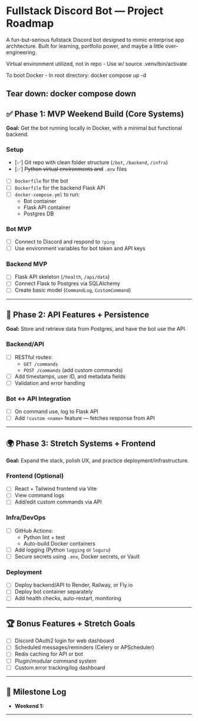 # Fullstack Discord Bot — Project Roadmap

A fun-but-serious fullstack Discord bot designed to mimic enterprise app architecture. Built for learning, portfolio power, and maybe a little over-engineering.

Virtual environment utilized, not in repo -
Use w/
source .venv/bin/activate

To boot Docker - In root directory:
docker compose up -d

Tear down:
docker compose down
---

## ✅ Phase 1: MVP Weekend Build (Core Systems)

**Goal:** Get the bot running locally in Docker, with a minimal but functional backend.

### Setup
- [✅] Git repo with clean folder structure (`/bot`, `/backend`, `/infra`)
- [✅] ~~Python virtual environments and~~ `.env` files
- [ ] `Dockerfile` for the bot
- [ ] `Dockerfile` for the backend Flask API
- [ ] `docker-compose.yml` to run:
  - Bot container
  - Flask API container
  - Postgres DB

### Bot MVP
- [ ] Connect to Discord and respond to `!ping`
- [ ] Use environment variables for bot token and API keys

### Backend MVP
- [ ] Flask API skeleton (`/health`, `/api/data`)
- [ ] Connect Flask to Postgres via SQLAlchemy
- [ ] Create basic model (`CommandLog`, `CustomCommand`)

---

## 🔁 Phase 2: API Features + Persistence

**Goal:** Store and retrieve data from Postgres, and have the bot use the API.

### Backend/API
- [ ] RESTful routes:
  - `GET /commands`
  - `POST /commands` (add custom commands)
- [ ] Add timestamps, user ID, and metadata fields
- [ ] Validation and error handling

### Bot ↔️ API Integration
- [ ] On command use, log to Flask API
- [ ] Add `!custom <name>` feature — fetches response from API

---

## 🌍 Phase 3: Stretch Systems + Frontend

**Goal:** Expand the stack, polish UX, and practice deployment/infrastructure.

### Frontend (Optional)
- [ ] React + Tailwind frontend via Vite
- [ ] View command logs
- [ ] Add/edit custom commands via API

### Infra/DevOps
- [ ] GitHub Actions:
  - Python lint + test
  - Auto-build Docker containers
- [ ] Add logging (Python `logging` or `loguru`)
- [ ] Secure secrets using `.env`, Docker secrets, or Vault

### Deployment
- [ ] Deploy backend/API to Render, Railway, or Fly.io
- [ ] Deploy bot container separately
- [ ] Add health checks, auto-restart, monitoring

---

## 🏆 Bonus Features + Stretch Goals

- [ ] Discord OAuth2 login for web dashboard
- [ ] Scheduled messages/reminders (Celery or APScheduler)
- [ ] Redis caching for API or bot
- [ ] Plugin/modular command system
- [ ] Custom error tracking/log dashboard

---

## 📅 Milestone Log
- **Weekend 1:** 
---

